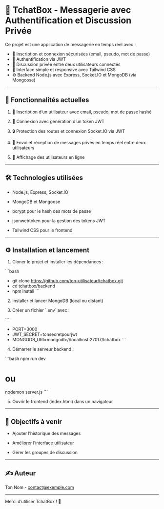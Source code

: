
# 💬 TchatBox - Messagerie avec Authentification et Discussion Privée

Ce projet est une application de messagerie en temps réel avec :

- 📝 Inscription et connexion sécurisées (email, pseudo, mot de passe)  
- 🔐 Authentification via JWT  
- 💬 Discussion privée entre deux utilisateurs connectés  
- 📱 Interface simple et responsive avec Tailwind CSS  
- ⚙️ Backend Node.js avec Express, Socket.IO et MongoDB (via Mongoose)  

---

## 🚀 Fonctionnalités actuelles

1. 👤 Inscription d’un utilisateur avec email, pseudo, mot de passe hashé  

2. 🔑 Connexion avec génération d’un token JWT  

3. 🔒 Protection des routes et connexion Socket.IO via JWT  

4. 📨 Envoi et réception de messages privés en temps réel entre deux utilisateurs  

5. 👥 Affichage des utilisateurs en ligne  

---

## 🛠️ Technologies utilisées

- Node.js, Express, Socket.IO  

- MongoDB et Mongoose  

- bcrypt pour le hash des mots de passe  

- jsonwebtoken pour la gestion des tokens JWT  

- Tailwind CSS pour le frontend  

---

## ⚙️ Installation et lancement

1. Cloner le projet et installer les dépendances :

\`\`\`bash
- git clone https://github.com/ton-utilisateur/tchatbox.git
- cd tchatbox/backend
- npm install
\`\`\`

2. Installer et lancer MongoDB (local ou distant)  

3. Créer un fichier \`.env\` avec :

\`\`\`
- PORT=3000
- JWT_SECRET=tonsecretpourjwt
- MONGODB_URI=mongodb://localhost:27017/tchatbox
\`\`\`

4. Démarrer le serveur backend :

\`\`\`bash
npm run dev
# ou
nodemon server.js
\`\`\`

5. Ouvrir le frontend (index.html) dans un navigateur  

---

## 🎯 Objectifs à venir

- Ajouter l’historique des messages  

- Améliorer l’interface utilisateur  

- Gérer les groupes de discussion  

---

## ✍️ Auteur

Ton Nom - contact@exemple.com  

---

Merci d’utiliser TchatBox ! 🚀
